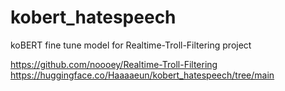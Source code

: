 # kobert_hatespeech
koBERT fine tune model for Realtime-Troll-Filtering project

https://github.com/noooey/Realtime-Troll-Filtering
https://huggingface.co/Haaaaeun/kobert_hatespeech/tree/main
